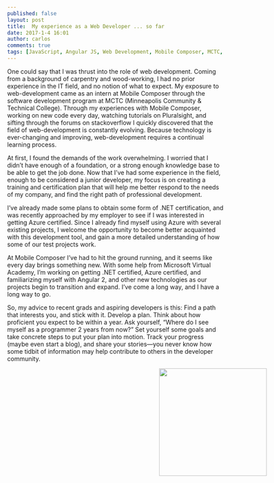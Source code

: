 ```yaml
---
published: false
layout: post
title:  My experience as a Web Developer ... so far
date: 2017-1-4 16:01
author: carlos
comments: true
tags: [JavaScript, Angular JS, Web Development, Mobile Composer, MCTC, ITEC, Entry level developer, Jr. Developer, Junior developer ]
---
```

  


One could say that I was thrust into the role of web development.  Coming from a background of carpentry and wood-working, I had no prior experience in the IT field, and no notion of what to expect.  My exposure to web-development came as an intern at Mobile Composer through the software development program at MCTC (Minneapolis Community & Technical College).  Through my experiences with Mobile Composer, working on new code every day, watching tutorials on Pluralsight, and sifting through the forums on stackoverflow I quickly discovered that the field of web-development is constantly evolving.  Because technology is ever-changing and improving, web-development requires a continual learning process.

At first, I found the demands of the work overwhelming.  I worried that I didn’t have enough of a foundation, or a strong enough knowledge base to be able to get the job done.  Now that I’ve had some experience in the field, enough to be considered a junior developer, my focus is on creating a training and certification plan that will help me better respond to the needs of my company, and find the right path of professional development.

I’ve already made some plans to obtain some form of .NET certification, and was recently approached by my employer to see if I was interested in getting Azure certified.  Since I already find myself using Azure with several existing projects, I welcome the opportunity to become better acquainted with this development tool, and gain a more detailed understanding of how some of our test projects work.

At Mobile Composer I’ve had to hit the ground running, and it seems like every day brings something new.  With some help from Microsoft Virtual Academy, I’m working on getting .NET certified, Azure certified, and familiarizing myself with Angular 2, and other new technologies as our projects begin to transition and expand.  I’ve come a long way, and I have a long way to go.

So, my advice to recent grads and aspiring developers is this: Find a path that interests you, and stick with it.  Develop a plan.  Think about how proficient you expect to be within a year.  Ask yourself, “Where do I see myself as a programmer 2 years from now?”  Set yourself some goals and take concrete steps to put your plan into motion. Track your progress (maybe even start a blog), and share your stories—you never know how some tidbit of information may help contribute to others in the developer community.
  <div>
  <img src="{{site.baseurl}}/images/2017-1-25/blogPic.jpg" style="width: 250px; margin-left: 70%; margin-bottom:-17%; position:inherit;">
</div>
